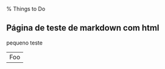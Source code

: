 % Things to Do
## Página de teste de markdown com html
pequeno teste

<table>
    <tr>
        <td>Foo</td>
    </tr>
</table>